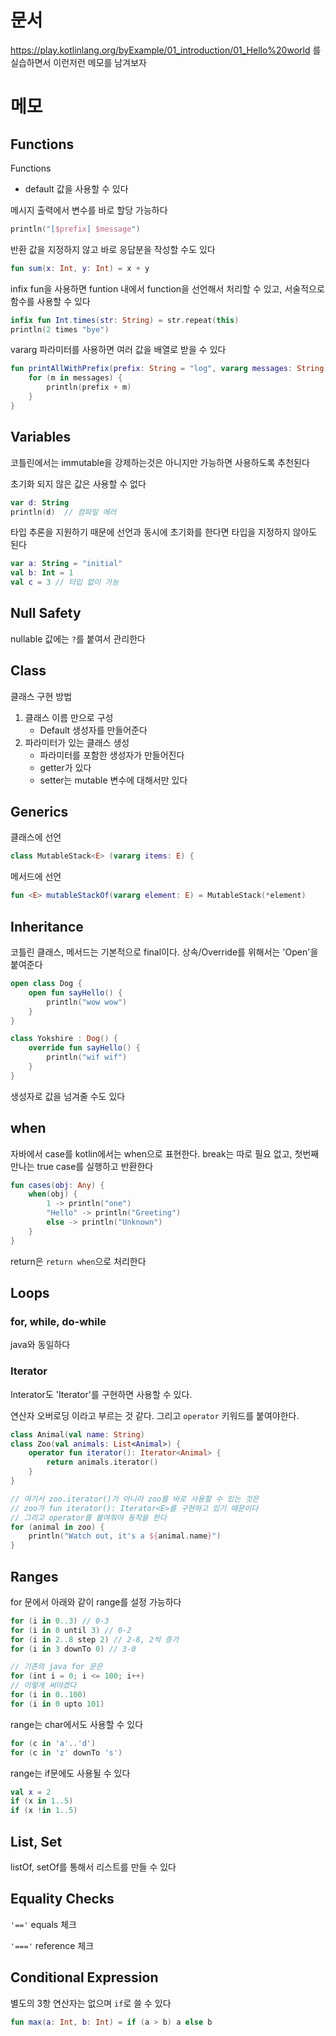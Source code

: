 # 문서
https://play.kotlinlang.org/byExample/01_introduction/01_Hello%20world 를 실습하면서 이런저런 메모를 남겨보자

# 메모
## Functions
Functions
- default 값을 사용할 수 있다

메시지 출력에서 변수를 바로 할당 가능하다
```kotlin
println("[$prefix] $message")
```

반환 값을 지정하지 않고 바로 응답분을 작성할 수도 있다
```kotlin
fun sum(x: Int, y: Int) = x + y
```

infix fun을 사용하면 funtion 내에서 function을 선언해서 처리할 수 있고, 서술적으로 함수를 사용할 수 있다
```kotlin
infix fun Int.times(str: String) = str.repeat(this)
println(2 times "bye")
```

vararg 파라미터를 사용하면 여러 값을 배열로 받을 수 있다
```kotlin
fun printAllWithPrefix(prefix: String = "log", vararg messages: String) {
    for (m in messages) {
        println(prefix + m)
    }
}
```

## Variables
코틀린에서는 immutable을 강제하는것은 아니지만 가능하면 사용하도록 추천된다

초기화 되지 않은 값은 사용할 수 없다
```kotlin
var d: String
println(d)  // 컴파일 에러
```

타입 추론을 지원하기 때문에 선언과 동시에 초기화를 한다면 타입을 지정하지 않아도 된다
```kt
var a: String = "initial"
val b: Int = 1
val c = 3 // 타입 없이 가능
```

## Null Safety
nullable 값에는 `?`를 붙여서 관리한다

## Class
클래스 구현 방법
1. 클래스 이름 만으로 구성
   - Default 생성자를 만들어준다
2. 파라미터가 있는 클래스 생성
   - 파라미터를 포함한 생성자가 만들어진다
   - getter가 있다
   - setter는 mutable 변수에 대해서만 있다

## Generics
클래스에 선언
```kt
class MutableStack<E> (vararg items: E) {
```

메서드에 선언
```kt
fun <E> mutableStackOf(vararg element: E) = MutableStack(*element)
```

## Inheritance
코틀린 클래스, 메서드는 기본적으로 final이다. 상속/Override를 위해서는 'Open'을 붙여준다
```kt
open class Dog {
    open fun sayHello() {
        println("wow wow")
    }
}

class Yokshire : Dog() {
    override fun sayHello() {
        println("wif wif")
    }
}
```

생성자로 값을 넘겨줄 수도 있다

## when
자바에서 case를 kotlin에서는 when으로 표현한다. break는 따로 필요 없고, 첫번째 만나는 true case를 실행하고 반환한다
```kt
fun cases(obj: Any) {
    when(obj) {
        1 -> println("one")
        "Hello" -> println("Greeting")
        else -> println("Unknown")
    }
}
```
return은 `return when`으로 처리한다

## Loops
### for, while, do-while
java와 동일하다

### Iterator
Interator도 'Iterator<E>'를 구현하면 사용할 수 있다. 

연산자 오버로딩 이라고 부르는 것 같다. 그리고 `operator` 키워드를 붙여야한다.
```kt
class Animal(val name: String)
class Zoo(val animals: List<Animal>) {
    operator fun iterator(): Iterator<Animal> {
        return animals.iterator()
    }
}

// 여기서 zoo.iterator()가 아니라 zoo를 바로 사용할 수 있는 것은
// zoo가 fun iterator(): Iterator<E>를 구현하고 있기 때문이다
// 그리고 operator를 붙여줘야 동작을 한다 
for (animal in zoo) {
    println("Watch out, it's a ${animal.name}")
}
```

## Ranges
for 문에서 아래와 같이 range를 설정 가능하다
```kt
for (i in 0..3) // 0-3
for (i in 0 until 3) // 0-2
for (i in 2..8 step 2) // 2-8, 2씩 증가
for (i in 3 downTo 0) // 3-0

// 기존의 java for 문은
for (int i = 0; i <= 100; i++)
// 이렇게 써야겠다
for (i in 0..100)
for (i in 0 upto 101)
```

range는 char에서도 사용할 수 있다
```kt
for (c in 'a'..'d')
for (c in 'z' downTo 's')
```

range는 if문에도 사용될 수 있다
```kt
val x = 2
if (x in 1..5)
if (x !in 1..5)
```

## List, Set
listOf, setOf를 통해서 리스트를 만들 수 있다

## Equality Checks
`'=='` equals 체크

`'==='` reference 체크

## Conditional Expression
별도의 3항 연산자는 없으며 `if`로 쓸 수 있다
```kt
fun max(a: Int, b: Int) = if (a > b) a else b
```
